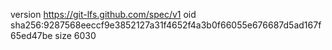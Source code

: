 version https://git-lfs.github.com/spec/v1
oid sha256:9287568eeccf9e3852127a31f4652f4a3b0f66055e676687d5ad167f65ed47be
size 6030
